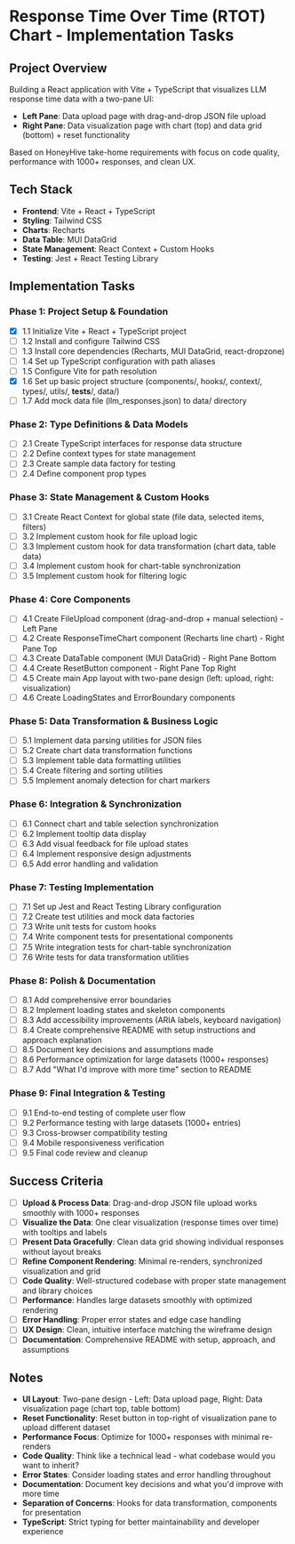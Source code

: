 # Response Time Over Time (RTOT) Chart - Implementation Tasks

## Project Overview

Building a React application with Vite + TypeScript that visualizes LLM response time data with a two-pane UI:

- **Left Pane**: Data upload page with drag-and-drop JSON file upload
- **Right Pane**: Data visualization page with chart (top) and data grid (bottom) + reset functionality

Based on HoneyHive take-home requirements with focus on code quality, performance with 1000+ responses, and clean UX.

## Tech Stack

- **Frontend**: Vite + React + TypeScript
- **Styling**: Tailwind CSS
- **Charts**: Recharts
- **Data Table**: MUI DataGrid
- **State Management**: React Context + Custom Hooks
- **Testing**: Jest + React Testing Library

## Implementation Tasks

### Phase 1: Project Setup & Foundation

- [x] 1.1 Initialize Vite + React + TypeScript project
- [ ] 1.2 Install and configure Tailwind CSS
- [ ] 1.3 Install core dependencies (Recharts, MUI DataGrid, react-dropzone)
- [ ] 1.4 Set up TypeScript configuration with path aliases
- [ ] 1.5 Configure Vite for path resolution
- [x] 1.6 Set up basic project structure (components/, hooks/, context/, types/, utils/, **tests**/, data/)
- [ ] 1.7 Add mock data file (llm_responses.json) to data/ directory

### Phase 2: Type Definitions & Data Models

- [ ] 2.1 Create TypeScript interfaces for response data structure
- [ ] 2.2 Define context types for state management
- [ ] 2.3 Create sample data factory for testing
- [ ] 2.4 Define component prop types

### Phase 3: State Management & Custom Hooks

- [ ] 3.1 Create React Context for global state (file data, selected items, filters)
- [ ] 3.2 Implement custom hook for file upload logic
- [ ] 3.3 Implement custom hook for data transformation (chart data, table data)
- [ ] 3.4 Implement custom hook for chart-table synchronization
- [ ] 3.5 Implement custom hook for filtering logic

### Phase 4: Core Components

- [ ] 4.1 Create FileUpload component (drag-and-drop + manual selection) - Left Pane
- [ ] 4.2 Create ResponseTimeChart component (Recharts line chart) - Right Pane Top
- [ ] 4.3 Create DataTable component (MUI DataGrid) - Right Pane Bottom
- [ ] 4.4 Create ResetButton component - Right Pane Top Right
- [ ] 4.5 Create main App layout with two-pane design (left: upload, right: visualization)
- [ ] 4.6 Create LoadingStates and ErrorBoundary components

### Phase 5: Data Transformation & Business Logic

- [ ] 5.1 Implement data parsing utilities for JSON files
- [ ] 5.2 Create chart data transformation functions
- [ ] 5.3 Implement table data formatting utilities
- [ ] 5.4 Create filtering and sorting utilities
- [ ] 5.5 Implement anomaly detection for chart markers

### Phase 6: Integration & Synchronization

- [ ] 6.1 Connect chart and table selection synchronization
- [ ] 6.2 Implement tooltip data display
- [ ] 6.3 Add visual feedback for file upload states
- [ ] 6.4 Implement responsive design adjustments
- [ ] 6.5 Add error handling and validation

### Phase 7: Testing Implementation

- [ ] 7.1 Set up Jest and React Testing Library configuration
- [ ] 7.2 Create test utilities and mock data factories
- [ ] 7.3 Write unit tests for custom hooks
- [ ] 7.4 Write component tests for presentational components
- [ ] 7.5 Write integration tests for chart-table synchronization
- [ ] 7.6 Write tests for data transformation utilities

### Phase 8: Polish & Documentation

- [ ] 8.1 Add comprehensive error boundaries
- [ ] 8.2 Implement loading states and skeleton components
- [ ] 8.3 Add accessibility improvements (ARIA labels, keyboard navigation)
- [ ] 8.4 Create comprehensive README with setup instructions and approach explanation
- [ ] 8.5 Document key decisions and assumptions made
- [ ] 8.6 Performance optimization for large datasets (1000+ responses)
- [ ] 8.7 Add "What I'd improve with more time" section to README

### Phase 9: Final Integration & Testing

- [ ] 9.1 End-to-end testing of complete user flow
- [ ] 9.2 Performance testing with large datasets (1000+ entries)
- [ ] 9.3 Cross-browser compatibility testing
- [ ] 9.4 Mobile responsiveness verification
- [ ] 9.5 Final code review and cleanup

## Success Criteria

- [ ] **Upload & Process Data**: Drag-and-drop JSON file upload works smoothly with 1000+ responses
- [ ] **Visualize the Data**: One clear visualization (response times over time) with tooltips and labels
- [ ] **Present Data Gracefully**: Clean data grid showing individual responses without layout breaks
- [ ] **Refine Component Rendering**: Minimal re-renders, synchronized visualization and grid
- [ ] **Code Quality**: Well-structured codebase with proper state management and library choices
- [ ] **Performance**: Handles large datasets smoothly with optimized rendering
- [ ] **Error Handling**: Proper error states and edge case handling
- [ ] **UX Design**: Clean, intuitive interface matching the wireframe design
- [ ] **Documentation**: Comprehensive README with setup, approach, and assumptions

## Notes

- **UI Layout**: Two-pane design - Left: Data upload page, Right: Data visualization page (chart top, table bottom)
- **Reset Functionality**: Reset button in top-right of visualization pane to upload different dataset
- **Performance Focus**: Optimize for 1000+ responses with minimal re-renders
- **Code Quality**: Think like a technical lead - what codebase would you want to inherit?
- **Error States**: Consider loading states and error handling throughout
- **Documentation**: Document key decisions and what you'd improve with more time
- **Separation of Concerns**: Hooks for data transformation, components for presentation
- **TypeScript**: Strict typing for better maintainability and developer experience
